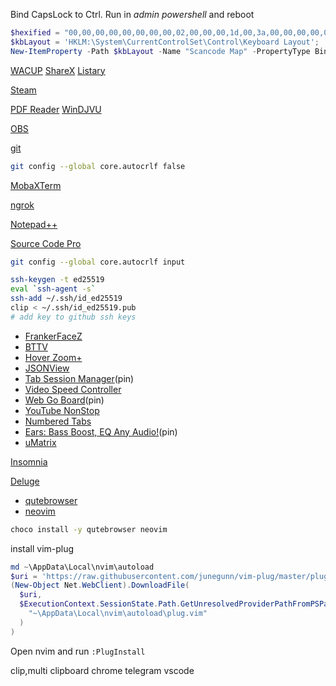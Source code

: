 Bind CapsLock to Ctrl. Run in _admin powershell_ and reboot
```powershell
$hexified = "00,00,00,00,00,00,00,00,02,00,00,00,1d,00,3a,00,00,00,00,00".Split(',') | % { "0x$_"};
$kbLayout = 'HKLM:\System\CurrentControlSet\Control\Keyboard Layout';
New-ItemProperty -Path $kbLayout -Name "Scancode Map" -PropertyType Binary -Value ([byte[]]$hexified);
```

[WACUP](https://getwacup.com/preview/)
[ShareX](https://getsharex.com/)
[Listary](https://www.listary.com)

[Steam](https://store.steampowered.com/about/Steam?l=russian)

[PDF Reader](https://www.tracker-software.com/product/pdf-xchange-editor/download?fileid=733)
[WinDJVU](https://sourceforge.net/projects/windjview/files/latest/download)

[OBS](https://obsproject.com/ru)

[git](https://git-scm.com/download/win)
```bash
git config --global core.autocrlf false
```

[MobaXTerm](https://mobaxterm.mobatek.net/)

[ngrok](https://ngrok.com/download)

[Notepad++](https://notepad-plus-plus.org/downloads/)

[Source Code Pro](https://fonts.google.com/specimen/Source+Code+Pro?preview.text_type=custom)

```bash
git config --global core.autocrlf input

ssh-keygen -t ed25519
eval `ssh-agent -s`
ssh-add ~/.ssh/id_ed25519
clip < ~/.ssh/id_ed25519.pub
# add key to github ssh keys
```

- [FrankerFaceZ](https://chrome.google.com/webstore/detail/frankerfacez/fadndhdgpmmaapbmfcknlfgcflmmmieb)
- [BTTV](https://chrome.google.com/webstore/detail/betterttv/ajopnjidmegmdimjlfnijceegpefgped)
- [Hover Zoom+](https://chrome.google.com/webstore/detail/hover-zoom%20/pccckmaobkjjboncdfnnofkonhgpceea?hl=ru)
- [JSONView](https://chrome.google.com/webstore/detail/jsonview/chklaanhfefbnpoihckbnefhakgolnmc?hl=ru)
- [Tab Session Manager](https://chrome.google.com/webstore/detail/tab-session-manager/iaiomicjabeggjcfkbimgmglanimpnae)(pin)
- [Video Speed Controller](https://chrome.google.com/webstore/detail/video-speed-controller/nffaoalbilbmmfgbnbgppjihopabppdk)
- [Web Go Board](https://chrome.google.com/webstore/detail/web-go-board/cdmhoehokaoghadonjfdbhieajggfbmd/related)(pin)
- [YouTube NonStop](https://chrome.google.com/webstore/detail/youtube-nonstop/nlkaejimjacpillmajjnopmpbkbnocid)
- [Numbered Tabs](https://chrome.google.com/webstore/detail/numbered-tabs/iocebdgkllilbhbekghlbpmhfeejgcgi)
- [Ears: Bass Boost, EQ Any Audio!](https://chrome.google.com/webstore/detail/ears-bass-boost-eq-any-au/nfdfiepdkbnoanddpianalelglmfooik?hl=ru)(pin)
- [uMatrix](https://chrome.google.com/webstore/detail/umatrix/ogfcmafjalglgifnmanfmnieipoejdcf?hl=ru)

[Insomnia](https://insomnia.rest/download/)

[Deluge](https://deluge-torrent.org/)

- [qutebrowser](https://qutebrowser.org/doc/install.html#_on_windows)
- [neovim](https://neovim.io/)
```bash
choco install -y qutebrowser neovim
```
install vim-plug
```powershell
md ~\AppData\Local\nvim\autoload
$uri = 'https://raw.githubusercontent.com/junegunn/vim-plug/master/plug.vim'
(New-Object Net.WebClient).DownloadFile(
  $uri,
  $ExecutionContext.SessionState.Path.GetUnresolvedProviderPathFromPSPath(
    "~\AppData\Local\nvim\autoload\plug.vim"
  )
)
```
Open nvim and run `:PlugInstall`

clip,multi clipboard
chrome
telegram
vscode
